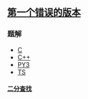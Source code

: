 ## [第一个错误的版本](https://leetcode.cn/problems/first-bad-version/)

### 题解
+ [C](../../c/384/278.c)
+ [C++](../../cpp/384/278.cpp)
+ [PY3](../../py3/384/278.py)
+ [TS](../../ts/384/278.ts)

#### [二分查找](../../tags/binary-search.md)